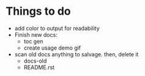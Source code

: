 # Things to do

- add color to output for readability
- Finish new docs:
  - toc gen
  - create usage demo gif
- scan old docs anything to salvage. then, delete it
  - docs-old
  - README.rst
